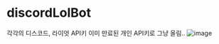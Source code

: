 # discordLolBot

각각의 디스코드, 라이엇 API키 이미 만료된 개인 API키로 그냥 올림..
![image](https://user-images.githubusercontent.com/64322765/201470093-81a20107-8fe0-4e4e-a398-ca0dfc5e0179.png)
